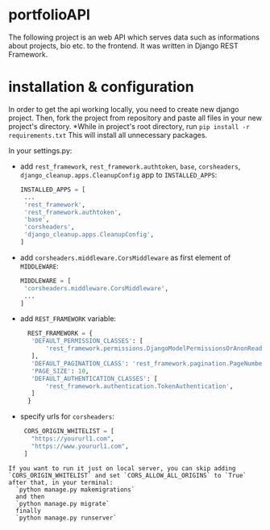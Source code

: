 # portfolioAPI

The following project is an web API which serves data such as informations about projects, bio etc. to the frontend.
It was written in Django REST Framework.

# installation & configuration
In order to get the api working locally, you need to create new django project.
Then, fork the project from repository and paste all files in your new project's directory.
*While in project's root directory, run
`pip install -r requirements.txt`
This will install all unnecessary packages.

In your settings.py:
 - add `rest_framework`, `rest_framework.authtoken`, `base`, `corsheaders`, `django_cleanup.apps.CleanupConfig` app to `INSTALLED_APPS`:
   ```python
   INSTALLED_APPS = [
    ...
    'rest_framework',
    'rest_framework.authtoken',
    'base',
    'corsheaders',
    'django_cleanup.apps.CleanupConfig',
   ]
   ```
 - add `corsheaders.middleware.CorsMiddleware` as first element of `MIDDLEWARE`:
   ```python
   MIDDLEWARE = [
    'corsheaders.middleware.CorsMiddleware',
    ...
   ]
   ```
 - add `REST_FRAMEWORK` variable:
   ```python
     REST_FRAMEWORK = {
      'DEFAULT_PERMISSION_CLASSES': [
          'rest_framework.permissions.DjangoModelPermissionsOrAnonReadOnly'
      ],
      'DEFAULT_PAGINATION_CLASS': 'rest_framework.pagination.PageNumberPagination',
      'PAGE_SIZE': 10,
      'DEFAULT_AUTHENTICATION_CLASSES': [
          'rest_framework.authentication.TokenAuthentication',
      ]
     }
   ```
  
- specify urls for `corsheaders`: 
  ```python
   CORS_ORIGIN_WHITELIST = [
     "https://yoururl1.com",
     "https://www.yoururl1.com",
   ]
 ```
If you want to run it just on local server, you can skip adding `CORS_ORIGIN_WHITELIST` and set `CORS_ALLOW_ALL_ORIGINS` to `True`
after that, in your terminal:
   `python manage.py makemigrations`
   and then
   `python manage.py migrate`
   finally
   `python manage.py runserver`




   


